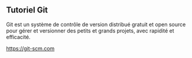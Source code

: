<br>

## Tutoriel Git

Git est un système de contrôle de version distribué gratuit et open source pour gérer et versionner des petits et grands projets, avec rapidité et efficacité.

https://git-scm.com
